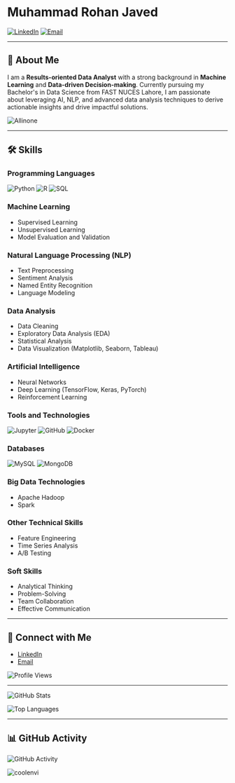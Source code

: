 # Muhammad Rohan Javed

[![LinkedIn](https://img.shields.io/badge/LinkedIn-blue?style=flat&logo=linkedin)](https://www.linkedin.com/in/rohan-javed-b77b56219)
[![Email](https://img.shields.io/badge/Email-rohanjaved421@gmail.com-red?style=flat&logo=gmail)](mailto:rohanjaved421@gmail.com)

---

## 🌟 About Me

I am a **Results-oriented Data Analyst** with a strong background in **Machine Learning** and **Data-driven Decision-making**. Currently pursuing my Bachelor's in Data Science from FAST NUCES Lahore, I am passionate about leveraging AI, NLP, and advanced data analysis techniques to derive actionable insights and drive impactful solutions.

![Allinone](https://user-images.githubusercontent.com/74038190/221352995-5ac18bdf-1a19-4f99-bbb6-77559b220470.gif)

---

## 🛠️ Skills

### Programming Languages
![Python](https://img.shields.io/badge/Python-3776AB?style=flat&logo=python&logoColor=white)
![R](https://img.shields.io/badge/R-276DC3?style=flat&logo=r&logoColor=white)
![SQL](https://img.shields.io/badge/SQL-4479A1?style=flat&logo=postgresql&logoColor=white)

### Machine Learning
- Supervised Learning
- Unsupervised Learning
- Model Evaluation and Validation

### Natural Language Processing (NLP)
- Text Preprocessing
- Sentiment Analysis
- Named Entity Recognition
- Language Modeling

### Data Analysis
- Data Cleaning
- Exploratory Data Analysis (EDA)
- Statistical Analysis
- Data Visualization (Matplotlib, Seaborn, Tableau)

### Artificial Intelligence
- Neural Networks
- Deep Learning (TensorFlow, Keras, PyTorch)
- Reinforcement Learning

### Tools and Technologies
![Jupyter](https://img.shields.io/badge/Jupyter-F37626?style=flat&logo=jupyter&logoColor=white)
![GitHub](https://img.shields.io/badge/GitHub-181717?style=flat&logo=github&logoColor=white)
![Docker](https://img.shields.io/badge/Docker-2496ED?style=flat&logo=docker&logoColor=white)

### Databases
![MySQL](https://img.shields.io/badge/MySQL-4479A1?style=flat&logo=mysql&logoColor=white)
![MongoDB](https://img.shields.io/badge/MongoDB-47A248?style=flat&logo=mongodb&logoColor=white)

### Big Data Technologies
- Apache Hadoop
- Spark

### Other Technical Skills
- Feature Engineering
- Time Series Analysis
- A/B Testing

### Soft Skills
- Analytical Thinking
- Problem-Solving
- Team Collaboration
- Effective Communication

---

## 🔗 Connect with Me

- [LinkedIn](https://www.linkedin.com/in/rohan-javed-b77b56219)
- [Email](mailto:rohanjaved421@gmail.com)

![Profile Views](https://komarev.com/ghpvc/?username=rohan-sheikh-421&style=flat&color=brightgreen)

---

![GitHub Stats](https://github-readme-stats.vercel.app/api?username=rohan-sheikh-421&show_icons=true&theme=radical)

![Top Languages](https://github-readme-stats.vercel.app/api/top-langs/?username=rohan-sheikh-421&layout=compact&theme=radical)

---

## 📊 GitHub Activity

![GitHub Activity](https://github-readme-activity-graph.cyclic.app/graph?username=rohan-sheikh-421&theme=radical)

![coolenvi](https://user-images.githubusercontent.com/74038190/212750155-3ceddfbd-19d3-40a3-87af-8d329c8323c4.gif)
